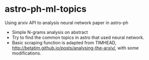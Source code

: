 # astro-ph-ml-topics

Using arxiv API to analysis neural network paper in astro-ph 

- Simple N-grams analysis on abstract
- Try to find the common topics in astro that used neural network.
- Basic scraping function is adapted from TIMHEAD, http://betatim.github.io/posts/analysing-the-arxiv/, with some modifications.